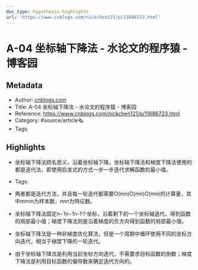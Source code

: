 ```yaml
---
doc_type: hypothesis-highlights
url: 'https://www.cnblogs.com/nickchen121/p/11686723.html'
---
```

# A-04 坐标轴下降法 - 水论文的程序猿 - 博客园
## Metadata
- Author: [cnblogs.com]()
- Title: A-04 坐标轴下降法 - 水论文的程序猿 - 博客园
- Reference: https://www.cnblogs.com/nickchen121/p/11686723.html
- Category: #source/article🗞
- Tags:
## Highlights
- 坐标轴下降法顾名思义，沿着坐标轴下降。坐标轴下降法和梯度下降法使用的都是迭代法，即使用启发式的方式一步一步迭代求解函数的最小值。


- Tags:

- 两者都是迭代方法，并且每一轮迭代都需要O(mn)O(mn)O(mn)的计算量，其中mmm为样本数，nnn为特征数。

- 坐标轴下降法固定n−1n−1n-1个坐标，沿着剩下的一个坐标轴迭代，得到函数的局部最小值；梯度下降法则是沿着梯度的负方向得到函数的局部最小值。

- 坐标轴下降法是一种非梯度优化算法，但是一个周期中循环使用不同的坐标方向迭代，相当于梯度下降的一轮迭代。

- 由于坐标轴下降法是利用当前坐标方向迭代，不需要求目标函数的倒数；梯度下降法是利用目标函数的偏导数来确定迭代方向的。

